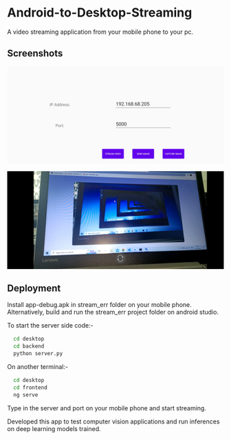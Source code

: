 
# Android-to-Desktop-Streaming

A video streaming application from your mobile phone to your pc.

## Screenshots

![App Screenshot](https://github.com/ritvikgiri23/Android-to-Desktop-Streaming/blob/main/Screenshot_2022-08-12-16-10-52-75_e8502939cc405e3f2b087e0ef016fb47.jpg)

![App Screenshot](https://github.com/ritvikgiri23/Android-to-Desktop-Streaming/blob/main/Screenshot_2022-08-12-16-37-20-90_e8502939cc405e3f2b087e0ef016fb47.jpg)


## Deployment

Install app-debug.apk in stream_err folder on your mobile phone.
Alternatively, build and run the stream_err project folder on android studio.

To start the server side code:-

```bash
  cd desktop
  cd backend
  python server.py
```
On another terminal:-
```bash
  cd desktop
  cd frontend
  ng serve
```

Type in the server and port on your mobile phone and start streaming.



Developed this app to test computer vision applications and run inferences
on deep learning models trained.

